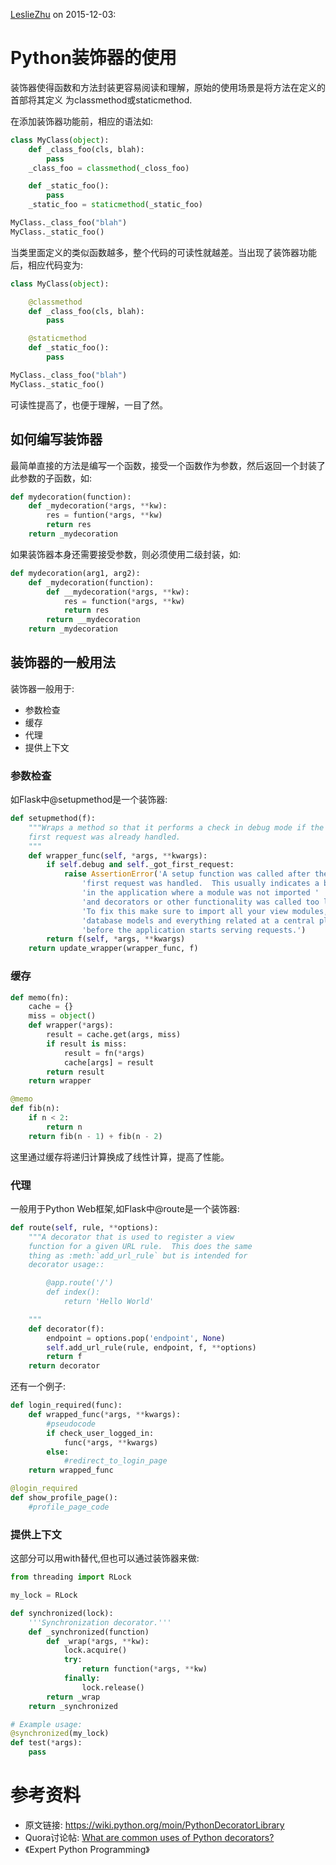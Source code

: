 [LeslieZhu](https://github.com/LeslieZhu) on 2015-12-03:


# Python装饰器的使用


装饰器使得函数和方法封装更容易阅读和理解，原始的使用场景是将方法在定义的首部将其定义
为classmethod或staticmethod.

在添加装饰器功能前，相应的语法如:

```python
class MyClass(object):
    def _class_foo(cls, blah):
        pass
    _class_foo = classmethod(_closs_foo)

    def _static_foo():
        pass
    _static_foo = staticmethod(_static_foo)

MyClass._class_foo("blah")
MyClass._static_foo()
```

当类里面定义的类似函数越多，整个代码的可读性就越差。当出现了装饰器功能后，相应代码变为:

```python
class MyClass(object):

    @classmethod
    def _class_foo(cls, blah):
        pass

    @staticmethod
    def _static_foo():
        pass

MyClass._class_foo("blah")
MyClass._static_foo()
```

可读性提高了，也便于理解，一目了然。

## 如何编写装饰器

最简单直接的方法是编写一个函数，接受一个函数作为参数，然后返回一个封装了此参数的子函数，如:

```python
def mydecoration(function):
    def _mydecoration(*args, **kw):
        res = funtion(*args, **kw)
        return res
    return _mydecoration
```

如果装饰器本身还需要接受参数，则必须使用二级封装，如:

```python
def mydecoration(arg1, arg2):
    def _mydecoration(function):
        def __mydecoration(*args, **kw):
            res = function(*args, **kw)
            return res
        return __mydecoration
    return _mydecoration
```

## 装饰器的一般用法

装饰器一般用于:

- 参数检查
- 缓存
- 代理
- 提供上下文

### 参数检查


如Flask中@setupmethod是一个装饰器:

```python
def setupmethod(f):
    """Wraps a method so that it performs a check in debug mode if the
    first request was already handled.
    """
    def wrapper_func(self, *args, **kwargs):
        if self.debug and self._got_first_request:
            raise AssertionError('A setup function was called after the '
                'first request was handled.  This usually indicates a bug '
                'in the application where a module was not imported '
                'and decorators or other functionality was called too late.\n'
                'To fix this make sure to import all your view modules, '
                'database models and everything related at a central place '
                'before the application starts serving requests.')
        return f(self, *args, **kwargs)
    return update_wrapper(wrapper_func, f)
```



### 缓存

```python
def memo(fn):
    cache = {}
    miss = object()
    def wrapper(*args):
        result = cache.get(args, miss)
        if result is miss:
            result = fn(*args)
            cache[args] = result
        return result
    return wrapper

@memo
def fib(n):
    if n < 2:
        return n
    return fib(n - 1) + fib(n - 2)
```

这里通过缓存将递归计算换成了线性计算，提高了性能。

### 代理

一般用于Python Web框架,如Flask中@route是一个装饰器:

```python
def route(self, rule, **options):
    """A decorator that is used to register a view
    function for a given URL rule.  This does the same
    thing as :meth:`add_url_rule` but is intended for
    decorator usage::

        @app.route('/')
        def index():
            return 'Hello World'

    """
    def decorator(f):
        endpoint = options.pop('endpoint', None)
        self.add_url_rule(rule, endpoint, f, **options)
        return f
    return decorator
```

还有一个例子:

```python
def login_required(func):
    def wrapped_func(*args, **kwargs):
        #pseudocode
        if check_user_logged_in:
            func(*args, **kwargs)
        else:
            #redirect_to_login_page
    return wrapped_func

@login_required
def show_profile_page():
    #profile_page_code
```

### 提供上下文

这部分可以用with替代,但也可以通过装饰器来做:

```python
from threading import RLock

my_lock = RLock

def synchronized(lock):
    '''Synchronization decorator.'''
    def _synchronized(function)
        def _wrap(*args, **kw):
            lock.acquire()
            try:
                return function(*args, **kw)
            finally:
                lock.release()
        return _wrap
    return _synchronized

# Example usage:
@synchronized(my_lock)
def test(*args):
    pass
```



# 参考资料

- 原文链接: https://wiki.python.org/moin/PythonDecoratorLibrary
- Quora讨论帖: [What are common uses of Python decorators?](https://www.quora.com/What-are-common-uses-of-Python-decorators)
- 《Expert Python Programming》

